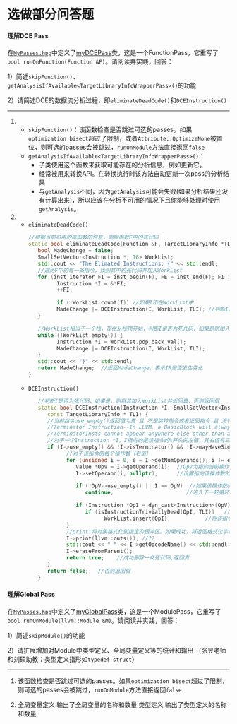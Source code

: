 # 选做部分问答题

####  理解DCE Pass

在[`MyPasses.hpp`](https://gitee.com/pei-qi-zhi/llvm-ustc-proj/blob/master/my-llvm-driver/include/optimization/MyPasses.hpp)中定义了[myDCEPass](https://gitee.com/pei-qi-zhi/llvm-ustc-proj/blob/master/my-llvm-driver/include/optimization/MyPasses.hpp#L69)类，这是一个FunctionPass，它重写了 `bool runOnFunction(Function &F)`。请阅读并实践，回答： 

1）简述`skipFunction()`、`getAnalysisIfAvailable<TargetLibraryInfoWrapperPass>()`的功能

2）请简述DCE的数据流分析过程，即`eliminateDeadCode()`和`DCEInstruction()`



***

1. * `skipFunction()`：该函数检查是否跳过可选的passes。如果`optimization bisect`超过了限制，或者`Attribute::OptimizeNone`被置位，则可选的passes会被跳过，`runOnModule`方法直接返回`false`
   * `getAnalysisIfAvailable<TargetLibraryInfoWrapperPass>()`：
     * 子类使用这个函数来获取可能存在的分析信息，例如更新它。
     * 经常被用来转换API。在转换执行时该方法自动更新一次pass的分析结果
     * 与`getAnalysis`不同，因为`getAnalysis`可能会失败(如果分析结果还没有计算出来)，所以应该在分析不可用的情况下且你能够处理时使用`getAnalysis`。
2. * `eliminateDeadCode()`
      ```C++
      //根据当前可用的库函数的信息，删除函数F中的死代码
      static bool eliminateDeadCode(Function &F, TargetLibraryInfo *TLI) {
         bool MadeChange = false;
         SmallSetVector<Instruction *, 16> WorkList;
         std::cout << "The Elimated Instructions: {" << std::endl;
         //遍历F中的每一条指令，找到其中的死代码并加入WorkList
         for (inst_iterator FI = inst_begin(F), FE = inst_end(F); FI != FE;) {
               Instruction *I = &*FI;
               ++FI;

               if (!WorkList.count(I)) //如果I不在WorkList中
               MadeChange |= DCEInstruction(I, WorkList, TLI); //判断I是否为死代码，如果是则加入WorkList并将MadeChange置为真
         }

         //WorkList相当于一个栈，现在从栈顶开始，判断I是否为死代码，如果是则加入WorkList并将MadeChange置为真
         while (!WorkList.empty()) { 
               Instruction *I = WorkList.pop_back_val();
               MadeChange |= DCEInstruction(I, WorkList, TLI);
         }
         std::cout << "}" << std::endl;
         return MadeChange;  //返回MadeChange，表示IR是否发生变化
      }
      ```
   * `DCEInstruction()`
      ```C++
         //判断I是否为死代码，如果是，则将其加入WorkList并返回真，否则返回假
         static bool DCEInstruction(Instruction *I, SmallSetVector<Instruction *, 16> &WorkList, 
            const TargetLibraryInfo * TLI) {
            //当前指令use_empty()返回值为真 且 不是跳转指令或者返回指令 且 没有副作用
            //Terminator Instruction--In LLVM, a BasicBlock will always end with a TerminatorInst. 
            //TerminatorInsts cannot appear anywhere else other than at the end of a BasicBlock.
            //对于一个Instruction *I，I指向的是该指令的%开头的左值，其右值有三种情况：1.常数 2.@开头的全局变量 3.%开头的局部变量
            if (I->use_empty() && !I->isTerminator() && !I->mayHaveSideEffects()) {
                  //对于该指令的每个操作数（右值）
                  for (unsigned i = 0, e = I->getNumOperands(); i != e; ++i) {
                     Value *OpV = I->getOperand(i);  //OpV为指向当前操作数的指针
                     I->setOperand(i, nullptr);      //设置指向该操作数的指针为空??

                     if (!OpV->use_empty() || I == OpV)  //如果该操作数use_empty()返回值为假 或 指令的左值为当前操作数
                        continue;                       //进入下一轮循环

                     if (Instruction *OpI = dyn_cast<Instruction>(OpV))  //如果该操作数不符合前面if的条件，且可以动态转换为对应的IR指令（也就是说它是%开头的）
                        if (isInstructionTriviallyDead(OpI, TLI))   //如果这条指令产生的该值没被使用过且这个指令没有其他影响
                              WorkList.insert(OpI);           //将该指令插入WorkList
                  }
                  //print:将对象格式化到指定的缓冲区。如果成功，将返回格式化字符串的长度。如果缓冲区太小，则返回一个大于BufferSize的长度以供重试。
                  I->print(llvm::outs()); //??
                  std::cout << " " << I->getOpcodeName() << std::endl;    //输出该指令的操作码
                  I->eraseFromParent();                                   //将该指令从包含它的基本块中解除链接并删除它
                  return true;    //成功删除一条死代码,返回真
            }
            return false;   //否则返回假
         }
      ```







#### 理解Global Pass

在[`MyPasses.hpp`](https://gitee.com/pei-qi-zhi/llvm-ustc-proj/blob/master/my-llvm-driver/include/optimization/MyPasses.hpp)中定义了[myGlobalPass](https://gitee.com/pei-qi-zhi/llvm-ustc-proj/blob/master/my-llvm-driver/include/optimization/MyPasses.hpp#L106)类，这是一个ModulePass，它重写了 `bool runOnModule(llvm::Module &M)`。请阅读并实践，回答： 

1）简述`skipModule()`的功能

2）请扩展增加对Module中类型定义、全局变量定义等的统计和输出
（张昱老师和刘硕助教：类型定义指形如`typedef struct`）

***

1. 该函数检查是否跳过可选的passes。如果`optimization bisect`超过了限制，则可选的passes会被跳过，`runOnModule`方法直接返回`false`

2. 全局变量定义 
   输出了全局变量的名称和数量
   类型定义 
   输出了类型定义的名称和数量